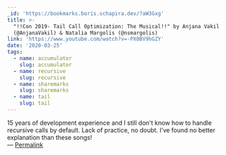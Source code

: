 ```yaml
---
_id: 'https://bookmarks.boris.schapira.dev/?aW3Gxg'
title: >-
  "!!Con 2019- Tail Call Optimization: The Musical!!" by Anjana Vakil
  (@AnjanaVakil) & Natalia Margolis (@nsmargolis)
link: 'https://www.youtube.com/watch?v=-PX0BV9hGZY'
date: '2020-03-25'
tags:
  - name: accumulator
    slug: accumulator
  - name: recursive
    slug: recursive
  - name: sharemarks
    slug: sharemarks
  - name: tail
    slug: tail
---
```

15 years of development experience and I still don't know how to handle recursive calls by default. Lack of practice, no doubt. I’ve found no better explanation than these songs!
<br>&#8212; <a href="https://bookmarks.boris.schapira.dev/?aW3Gxg" title="Permalink">Permalink</a>